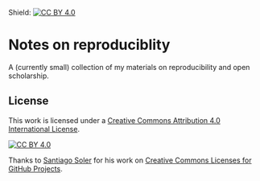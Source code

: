 Shield: [![CC BY 4.0][cc-by-shield]][cc-by]



# Notes on reproduciblity

A (currently small) collection of my materials on reproducibility and open scholarship.



## License

This work is licensed under a
[Creative Commons Attribution 4.0 International License][cc-by].

[![CC BY 4.0][cc-by-image]][cc-by]

[cc-by]: http://creativecommons.org/licenses/by/4.0/
[cc-by-image]: https://i.creativecommons.org/l/by/4.0/88x31.png
[cc-by-shield]: https://img.shields.io/badge/License-CC%20BY%204.0-lightgrey.svg

Thanks to [Santiago Soler](https://github.com/santisoler) for his work on [Creative Commons Licenses for GitHub Projects](https://github.com/santisoler/cc-licenses).